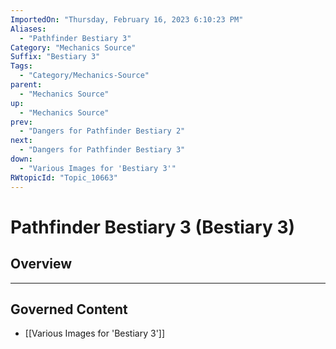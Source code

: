 ```yaml
---
ImportedOn: "Thursday, February 16, 2023 6:10:23 PM"
Aliases:
  - "Pathfinder Bestiary 3"
Category: "Mechanics Source"
Suffix: "Bestiary 3"
Tags:
  - "Category/Mechanics-Source"
parent:
  - "Mechanics Source"
up:
  - "Mechanics Source"
prev:
  - "Dangers for Pathfinder Bestiary 2"
next:
  - "Dangers for Pathfinder Bestiary 3"
down:
  - "Various Images for 'Bestiary 3'"
RWtopicId: "Topic_10663"
---
```

# Pathfinder Bestiary 3 (Bestiary 3)
## Overview
---
## Governed Content
- [[Various Images for 'Bestiary 3']]

